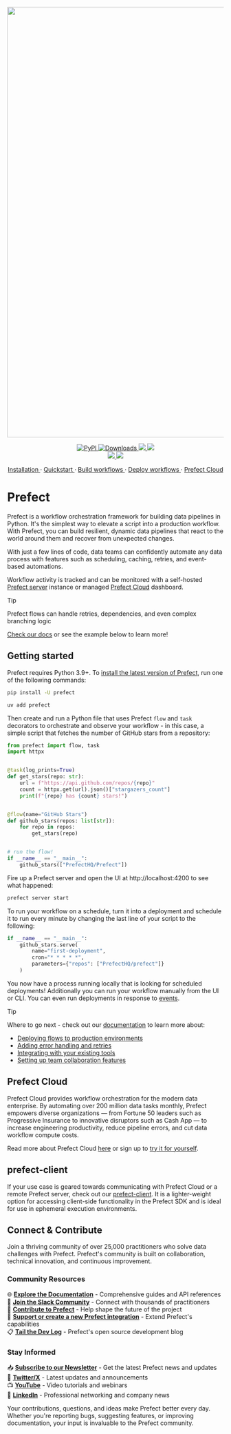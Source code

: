 <p align="center"><img src="https://github.com/PrefectHQ/prefect/assets/3407835/c654cbc6-63e8-4ada-a92a-efd2f8f24b85" width=1000></p>

<p align="center">
    <a href="https://pypi.org/project/prefect/" alt="PyPI version">
        <img alt="PyPI" src="https://img.shields.io/pypi/v/prefect?color=0052FF&labelColor=090422" />
    </a>
    <a href="https://pypi.org/project/prefect/" alt="PyPI downloads/month">
        <img alt="Downloads" src="https://img.shields.io/pypi/dm/prefect?color=0052FF&labelColor=090422" />
    </a>
    <a href="https://github.com/prefecthq/prefect/" alt="Stars">
        <img src="https://img.shields.io/github/stars/prefecthq/prefect?color=0052FF&labelColor=090422" />
    </a>
    <a href="https://github.com/prefecthq/prefect/pulse" alt="Activity">
        <img src="https://img.shields.io/github/commit-activity/m/prefecthq/prefect?color=0052FF&labelColor=090422" />
    </a>
    <br>
    <a href="https://prefect.io/slack" alt="Slack">
        <img src="https://img.shields.io/badge/slack-join_community-red.svg?color=0052FF&labelColor=090422&logo=slack" />
    </a>
    <a href="https://www.youtube.com/c/PrefectIO/" alt="YouTube">
        <img src="https://img.shields.io/badge/youtube-watch_videos-red.svg?color=0052FF&labelColor=090422&logo=youtube" />
    </a>
</p>


<p align="center">
    <a href="https://docs.prefect.io/v3/get-started/index?utm_source=oss&utm_medium=oss&utm_campaign=oss_gh_repo&utm_term=none&utm_content=none">
        Installation
    </a>
    ·
    <a href="https://docs.prefect.io/v3/get-started/quickstart?utm_source=oss&utm_medium=oss&utm_campaign=oss_gh_repo&utm_term=none&utm_content=none">
        Quickstart
    </a>
    ·
    <a href="https://docs.prefect.io/v3/how-to-guides/workflows/write-and-run?utm_source=oss&utm_medium=oss&utm_campaign=oss_gh_repo&utm_term=none&utm_content=none">
        Build workflows
    </a>
    ·
    <a href="https://docs.prefect.io/v3/concepts/deployments?utm_source=oss&utm_medium=oss&utm_campaign=oss_gh_repo&utm_term=none&utm_content=none">
        Deploy workflows
    </a>
    ·
    <a href="https://app.prefect.cloud/?utm_source=oss&utm_medium=oss&utm_campaign=oss_gh_repo&utm_term=none&utm_content=none">
        Prefect Cloud
    </a>
</p>

# Prefect

Prefect is a workflow orchestration framework for building data pipelines in Python.
It's the simplest way to elevate a script into a production workflow.
With Prefect, you can build resilient, dynamic data pipelines that react to the world around them and recover from unexpected changes.

With just a few lines of code, data teams can confidently automate any data process with features such as scheduling, caching, retries, and event-based automations.

Workflow activity is tracked and can be monitored with a self-hosted [Prefect server](https://docs.prefect.io/latest/manage/self-host/?utm_source=oss&utm_medium=oss&utm_campaign=oss_gh_repo&utm_term=none&utm_content=none) instance or managed [Prefect Cloud](https://www.prefect.io/cloud-vs-oss?utm_source=oss&utm_medium=oss&utm_campaign=oss_gh_repo&utm_term=none&utm_content=none) dashboard.

> [!TIP]
> Prefect flows can handle retries, dependencies, and even complex branching logic
> 
> [Check our docs](https://docs.prefect.io/v3/get-started/index?utm_source=oss&utm_medium=oss&utm_campaign=oss_gh_repo&utm_term=none&utm_content=none) or see the example below to learn more!

## Getting started

Prefect requires Python 3.9+. To [install the latest version of Prefect](https://docs.prefect.io/v3/get-started/install), run one of the following commands:

```bash
pip install -U prefect
```

```bash
uv add prefect
```

Then create and run a Python file that uses Prefect `flow` and `task` decorators to orchestrate and observe your workflow - in this case, a simple script that fetches the number of GitHub stars from a repository:

```python
from prefect import flow, task
import httpx


@task(log_prints=True)
def get_stars(repo: str):
    url = f"https://api.github.com/repos/{repo}"
    count = httpx.get(url).json()["stargazers_count"]
    print(f"{repo} has {count} stars!")


@flow(name="GitHub Stars")
def github_stars(repos: list[str]):
    for repo in repos:
        get_stars(repo)


# run the flow!
if __name__ == "__main__":
    github_stars(["PrefectHQ/Prefect"])
```

Fire up a Prefect server and open the UI at http://localhost:4200 to see what happened:

```bash
prefect server start
```

To run your workflow on a schedule, turn it into a deployment and schedule it to run every minute by changing the last line of your script to the following:

```python
if __name__ == "__main__":
    github_stars.serve(
        name="first-deployment",
        cron="* * * * *",
        parameters={"repos": ["PrefectHQ/prefect"]}
    )
```

You now have a process running locally that is looking for scheduled deployments!
Additionally you can run your workflow manually from the UI or CLI. You can even run deployments in response to [events](https://docs.prefect.io/latest/automate/?utm_source=oss&utm_medium=oss&utm_campaign=oss_gh_repo&utm_term=none&utm_content=none).

> [!TIP]
> Where to go next - check out our [documentation](https://docs.prefect.io/v3/get-started/index?utm_source=oss&utm_medium=oss&utm_campaign=oss_gh_repo&utm_term=none&utm_content=none) to learn more about:
> - [Deploying flows to production environments](https://docs.prefect.io/v3/deploy?utm_source=oss&utm_medium=oss&utm_campaign=oss_gh_repo&utm_term=none&utm_content=none)
> - [Adding error handling and retries](https://docs.prefect.io/v3/develop/write-tasks#retries?utm_source=oss&utm_medium=oss&utm_campaign=oss_gh_repo&utm_term=none&utm_content=none)
> - [Integrating with your existing tools](https://docs.prefect.io/integrations/integrations?utm_source=oss&utm_medium=oss&utm_campaign=oss_gh_repo&utm_term=none&utm_content=none)
> - [Setting up team collaboration features](https://docs.prefect.io/v3/manage/cloud/manage-users/manage-teams#manage-teams?utm_source=oss&utm_medium=oss&utm_campaign=oss_gh_repo&utm_term=none&utm_content=none)


## Prefect Cloud

Prefect Cloud provides workflow orchestration for the modern data enterprise. By automating over 200 million data tasks monthly, Prefect empowers diverse organizations — from Fortune 50 leaders such as Progressive Insurance to innovative disruptors such as Cash App — to increase engineering productivity, reduce pipeline errors, and cut data workflow compute costs.

Read more about Prefect Cloud [here](https://www.prefect.io/cloud-vs-oss?utm_source=oss&utm_medium=oss&utm_campaign=oss_gh_repo&utm_term=none&utm_content=none) or sign up to [try it for yourself](https://app.prefect.cloud?utm_source=oss&utm_medium=oss&utm_campaign=oss_gh_repo&utm_term=none&utm_content=none).

## prefect-client

If your use case is geared towards communicating with Prefect Cloud or a remote Prefect server, check out our
[prefect-client](https://pypi.org/project/prefect-client/). It is a lighter-weight option for accessing client-side functionality in the Prefect SDK and is ideal for use in ephemeral execution environments.

## Connect & Contribute
Join a thriving community of over 25,000 practitioners who solve data challenges with Prefect. Prefect's community is built on collaboration, technical innovation, and continuous improvement.

### Community Resources
🌐 **[Explore the Documentation](https://docs.prefect.io)** - Comprehensive guides and API references  
💬 **[Join the Slack Community](https://prefect.io/slack)** - Connect with thousands of practitioners  
🤝 **[Contribute to Prefect](https://docs.prefect.io/contribute/)** - Help shape the future of the project  
 🔌 **[Support or create a new Prefect integration](https://docs.prefect.io/contribute/contribute-integrations)** - Extend Prefect's capabilities   
📋 **[Tail the Dev Log](https://prefecthq.github.io/dev-log/)** - Prefect's open source development blog

### Stay Informed
📥 **[Subscribe to our Newsletter](https://prefect.io/newsletter)** - Get the latest Prefect news and updates  
📣 **[Twitter/X](https://x.com/PrefectIO)** - Latest updates and announcements  
📺 **[YouTube](https://www.youtube.com/@PrefectIO)** - Video tutorials and webinars  
📱 **[LinkedIn](https://www.linkedin.com/company/prefect)** - Professional networking and company news  

Your contributions, questions, and ideas make Prefect better every day. Whether you're reporting bugs, suggesting features, or improving documentation, your input is invaluable to the Prefect community.

